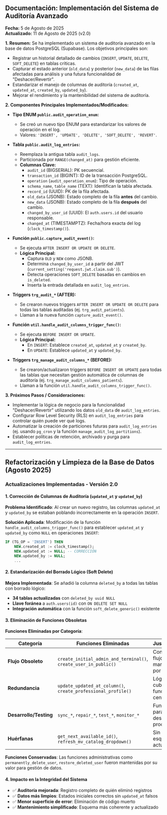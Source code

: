 ## Documentación: Implementación del Sistema de Auditoría Avanzado

**Fecha:** 5 de Agosto de 2025  
**Actualizado:** 11 de Agosto de 2025 (v2.0)

**1. Resumen:**
Se ha implementado un sistema de auditoría avanzado en la base de datos PostgreSQL (Supabase). Los objetivos principales son:
* Registrar un historial detallado de cambios (`INSERT`, `UPDATE`, `DELETE`, `SOFT_DELETE`) en tablas críticas.
* Capturar el estado anterior (`old_data`) y posterior (`new_data`) de las filas afectadas para análisis y una futura funcionalidad de "Deshacer/Revertir".
* Estandarizar el manejo de columnas de auditoría (`created_at`, `updated_at`, `created_by`, `updated_by`).
* Mejorar el rendimiento y la mantenibilidad del sistema de auditoría.

**2. Componentes Principales Implementados/Modificados:**

* **Tipo ENUM `public.audit_operation_enum`:**
    * Se creó un nuevo tipo ENUM para estandarizar los valores de operación en el log.
    * Valores: `'INSERT', 'UPDATE', 'DELETE', 'SOFT_DELETE', 'REVERT'`.

* **Tabla `public.audit_log_entries`:**
    * Reemplaza la antigua tabla `audit_logs`.
    * Particionada por `RANGE(changed_at)` para gestión eficiente.
    * **Columnas Clave:**
        * `audit_id` (BIGSERIAL): PK secuencial.
        * `transaction_id` (BIGINT): ID de la transacción PostgreSQL.
        * `operation` (`audit_operation_enum`): Tipo de operación.
        * `schema_name`, `table_name` (TEXT): Identifican la tabla afectada.
        * `record_id` (UUID): PK de la fila afectada.
        * `old_data` (JSONB): Estado completo de la fila **antes** del cambio.
        * `new_data` (JSONB): Estado completo de la fila **después** del cambio.
        * `changed_by_user_id` (UUID): El `auth.users.id` del usuario responsable.
        * `changed_at` (TIMESTAMPTZ): Fecha/hora exacta del log (`clock_timestamp()`).

* **Función `public.capture_audit_event()`:**
    * Se ejecuta `AFTER INSERT OR UPDATE OR DELETE`.
    * **Lógica Principal:**
        * Captura `OLD` y `NEW` como JSONB.
        * Determina `changed_by_user_id` a partir del JWT (`current_setting('request.jwt.claim.sub')`).
        * Detecta operaciones `SOFT_DELETE` basadas en cambios en `is_deleted`.
        * Inserta la entrada detallada en `audit_log_entries`.

* **Triggers `trg_audit_*` (AFTER):**
    * Se crearon nuevos triggers `AFTER INSERT OR UPDATE OR DELETE` para todas las tablas auditadas (ej. `trg_audit_patients`).
    * Llaman a la nueva función `capture_audit_event()`.

* **Función `util.handle_audit_columns_trigger_func()`:**
    * Se ejecuta `BEFORE INSERT OR UPDATE`.
    * **Lógica Principal:**
        * En `INSERT`: Establece `created_at`, `updated_at` y `created_by`.
        * En `UPDATE`: Establece `updated_at` y `updated_by`.

* **Triggers `trg_manage_audit_columns_*` (BEFORE):**
    * Se crearon/actualizaron triggers `BEFORE INSERT OR UPDATE` para todas las tablas que necesitan gestión automática de columnas de auditoría (ej. `trg_manage_audit_columns_patients`).
    * Llaman a la función `util.handle_audit_columns_trigger_func()`.

**3. Próximos Pasos / Consideraciones:**

* Implementar la lógica de negocio para la funcionalidad "Deshacer/Revertir" utilizando los datos `old_data` de `audit_log_entries`.
* Configurar Row Level Security (RLS) en `audit_log_entries` para controlar quién puede ver qué logs.
* Automatizar la creación de particiones futuras para `audit_log_entries` (ej. usando `pg_cron` y la función `manage_audit_log_partitions`).
* Establecer políticas de retención, archivado y purga para `audit_log_entries`.

---

## Refactorización y Limpieza de la Base de Datos (Agosto 2025)

### Actualizaciones Implementadas - Versión 2.0

#### 1. Corrección de Columnas de Auditoría (`updated_at` y `updated_by`)

**Problema Identificado**: Al crear un nuevo registro, las columnas `updated_at` y `updated_by` se estaban poblando incorrectamente en la operación `INSERT`.

**Solución Aplicada**: Modificación de la función `handle_audit_columns_trigger_func()` para establecer `updated_at` y `updated_by` como `NULL` en operaciones `INSERT`:

```sql
IF (TG_OP = 'INSERT') THEN
    NEW.created_at := clock_timestamp();
    NEW.updated_at := NULL; -- CORRECCIÓN
    NEW.updated_by := NULL;
    ...
```

#### 2. Estandarización del Borrado Lógico (Soft Delete)

**Mejora Implementada**: Se añadió la columna `deleted_by` a todas las tablas con borrado lógico:

- **34 tablas actualizadas** con `deleted_by uuid NULL`
- **Llave foránea** a `auth.users(id)` con `ON DELETE SET NULL`
- **Integración automática** con la función `soft_delete_generic()` existente

#### 3. Eliminación de Funciones Obsoletas

**Funciones Eliminadas por Categoría**:

| Categoría | Funciones Eliminadas | Justificación |
|-----------|---------------------|---------------|
| **Flujo Obsoleto** | `create_initial_admin_and_terminal()`, `create_user_in_public()` | Contrario al flujo actual, manejado por triggers |
| **Redundancia** | `update_updated_at_column()`, `create_professional_profile()` | Lógica ya cubierta por funciones centralizadas |
| **Desarrollo/Testing** | `sync_*`, `repair_*`, `test_*`, `monitor_*` | Funciones para desarrollo no productivo |
| **Huérfanas** | `get_next_available_id()`, `refresh_mv_catalog_dropdown()` | Sin uso en esquema actual |

**Funciones Conservadas**: Las funciones administrativas como `permanently_delete_user`, `restore_deleted_user` fueron mantenidas por su valor para gestión de datos.

#### 4. Impacto en la Integridad del Sistema

- ✅ **Auditoría mejorada**: Registro completo de quién eliminó registros
- ✅ **Datos más limpios**: Estados iniciales correctos sin `updated_at` falsos
- ✅ **Menor superficie de error**: Eliminación de código muerto
- ✅ **Mantenimiento simplificado**: Esquema más coherente y actualizado
